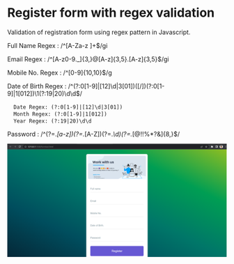 # Register form with regex validation
Validation of registration form  using regex pattern in Javascript.

Full Name Regex :  /^[A-Za-z ]+$/gi

Email Regex :   /^[A-z0-9._]{3,}@[A-z]{3,5}.[A-z]{3,5}$/gi

Mobile No. Regex :  /^[0-9]{10,10}$/g

Date of Birth Regex :  /^(?:0[1-9]|[12]\d|3[01])([\/])(?:0[1-9]|1[012])\1(?:19|20)\d\d$/
    
      Date Regex: (?:0[1-9]|[12]\d|3[01])
      Month Regex: (?:0[1-9]|1[012])
      Year Regex: (?:19|20)\d\d 


Password : /^(?=.*[a-z])(?=.*[A-Z])(?=.*\d)(?=.*[@$!%*?&])[A-Za-z\d@$!%*?&]{8,}$/
      

![Registration form](https://raw.githubusercontent.com/nitishup94/Register_form_with_regex_validation/main/registration_form.png)
